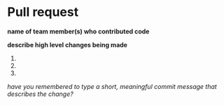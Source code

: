# Pull request 


**name of team member(s) who contributed code**

**describe high level changes being made**

1. 
2.
3.


*have you remembered to type a short, meaningful commit message that describes the change?*
